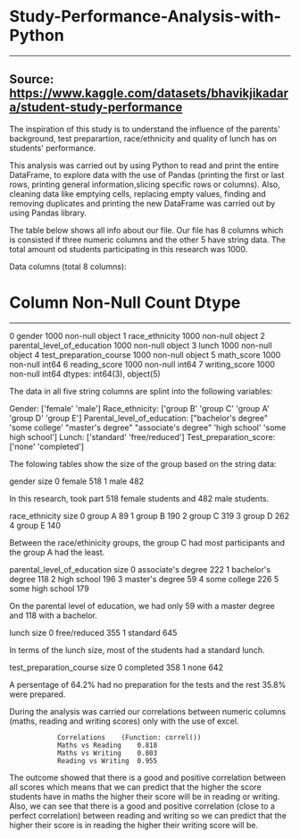 # Study-Performance-Analysis-with-Python
--------------------------------------------------------------------------------
Source: https://www.kaggle.com/datasets/bhavikjikadara/student-study-performance
---------------------------------------------------------------------------------
The inspiration of this study is to understand the influence of the parents' background, test preparartion, race/ethnicity and quality of lunch has on students' performance.

This analysis was carried out by using Python to read and print the entire DataFrame, to explore data with the use of Pandas (printing the first or last rows, printing general information,slicing specific rows or columns). Also, cleaning data like emptying cells, replacing empty values, finding and removing duplicates and printing the new DataFrame was carried out by using Pandas library.

The table below shows all info about our file. Our file has 8 columns which is consisted if three numeric columns and the other 5 have string data.
The total amount od students participating in this research was 1000.

Data columns (total 8 columns):
 #   Column                       Non-Null Count  Dtype 
---  ------                       --------------  ----- 
 0   gender                       1000 non-null   object
 1   race_ethnicity               1000 non-null   object
 2   parental_level_of_education  1000 non-null   object
 3   lunch                        1000 non-null   object
 4   test_preparation_course      1000 non-null   object
 5   math_score                   1000 non-null   int64 
 6   reading_score                1000 non-null   int64 
 7   writing_score                1000 non-null   int64 
dtypes: int64(3), object(5)

The data in all five string columns are splint into the following variables: 

Gender: ['female' 'male']
Race_ethnicity: ['group B' 'group C' 'group A' 'group D' 'group E']
Parental_level_of_education: ["bachelor's degree" 'some college' "master's degree" "associate's degree" 'high school' 'some high school']
Lunch: ['standard' 'free/reduced']
Test_preparation_score: ['none' 'completed']

The folowing tables show the size of the group based on the string data:

 gender  size
0  female   518
1    male   482

In this research, took part 518 female students and 482 male students.

race_ethnicity  size
0        group A    89
1        group B   190
2        group C   319
3        group D   262
4        group E   140

Between the race/ethinicity groups, the group C had most participants and the group A had the least. 

parental_level_of_education  size
0          associate's degree   222
1           bachelor's degree   118
2                 high school   196
3             master's degree    59
4                some college   226
5            some high school   179

On the parental level of education, we had only 59 with a master degree and 118 with a bachelor. 

   lunch  size
0  free/reduced   355
1      standard   645

In terms of the lunch size, most of the students had a standard lunch.

test_preparation_course  size
0               completed   358
1                    none   642

A persentage of 64.2% had no preparation for the tests and the rest 35.8% were prepared.

During the analysis was carried our correlations between numeric columns (maths, reading and writing scores) only with the use of excel.

                Correlations	(Function: correl())
                Maths vs Reading	0.818
                Maths vs Writing	0.803
                Reading vs Writing	0.955

The outcome showed that there is a good and positive correlation between all scores which means that we can predict that the higher the score students have in maths the higher their score will be in reading or writing. Also, we can see that there is a good and positive correlation (close to a perfect correlation) between reading and writing so we can predict that the higher their score is in reading the higher their writing score will be.  

